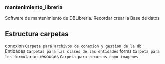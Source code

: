 ### mantenimiento_libreria
Software de mantenimiento de DBLibreria.
Recordar crear la Base de datos


## Estructura carpetas
conexion 	`Carpeta para archivos de conexion y gestion de la db`
Entidades 	`Carpetas para las clases de las entidades`
forms		`Carpeta para los formularios`
resouces	`Carpeta para recursos como imagenes`

